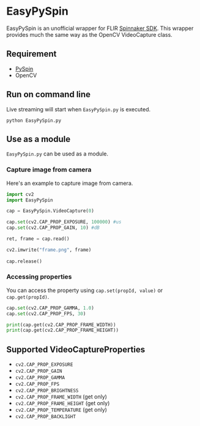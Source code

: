 # EasyPySpin

EasyPySpin is an unofficial wrapper for FLIR [Spinnaker SDK](https://www.flir.com/products/spinnaker-sdk/). This wrapper provides much the same way as the OpenCV VideoCapture class.

## Requirement
* [PySpin](https://www.flir.com/support-center/iis/machine-vision/downloads/spinnaker-sdk-and-firmware-download/)
* OpenCV

## Run on command line
Live streaming will start when `EasyPySpin.py` is executed.
```
python EasyPySpin.py
```

## Use as a module
`EasyPySpin.py` can be used as a module.
### Capture image from camera
Here's an example to capture image from camera. 
```python
import cv2
import EasyPySpin

cap = EasyPySpin.VideoCapture(0)

cap.set(cv2.CAP_PROP_EXPOSURE, 100000) #us
cap.set(cv2.CAP_PROP_GAIN, 10) #dB

ret, frame = cap.read()

cv2.imwrite("frame.png", frame)
    
cap.release()
```
### Accessing properties
You can access the property using `cap.set(propId, value)` or `cap.get(propId)`.
```python
cap.set(cv2.CAP_PROP_GAMMA, 1.0)
cap.set(cv2.CAP_PROP_FPS, 30)

print(cap.get(cv2.CAP_PROP_FRAME_WIDTH))
print(cap.get(cv2.CAP_PROP_FRAME_HEIGHT))
```

## Supported VideoCaptureProperties
* `cv2.CAP_PROP_EXPOSURE`
* `cv2.CAP_PROP_GAIN`
* `cv2.CAP_PROP_GAMMA`
* `cv2.CAP_PROP_FPS`
* `cv2.CAP_PROP_BRIGHTNESS` 
* `cv2.CAP_PROP_FRAME_WIDTH` (get only)
* `cv2.CAP_PROP_FRAME_HEIGHT` (get only)
* `cv2.CAP_PROP_TEMPERATURE` (get only)
* `cv2.CAP_PROP_BACKLIGHT`
